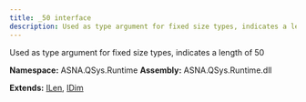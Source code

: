 ```yaml
---
title: _50 interface
description: Used as type argument for fixed size types, indicates a length of 50 
---
```


Used as type argument for fixed size types, indicates a length of 50 

**Namespace:** ASNA.QSys.Runtime
**Assembly:** ASNA.QSys.Runtime.dll

**Extends:** [ILen](/reference/runtime/qsys-runtime/i-len.html), [IDim](/reference/runtime/qsys-runtime/i-dim.html)
<br>
<br>
